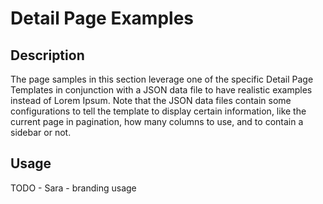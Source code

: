 # Detail Page Examples

## Description
The page samples in this section leverage one of the specific Detail Page Templates in conjunction with a JSON data file to have realistic examples instead of Lorem Ipsum. Note that the JSON data files contain some configurations to tell the template to display certain information, like the current page in pagination, how many columns to use, and to contain a sidebar or not.

## Usage
TODO - Sara - branding usage
